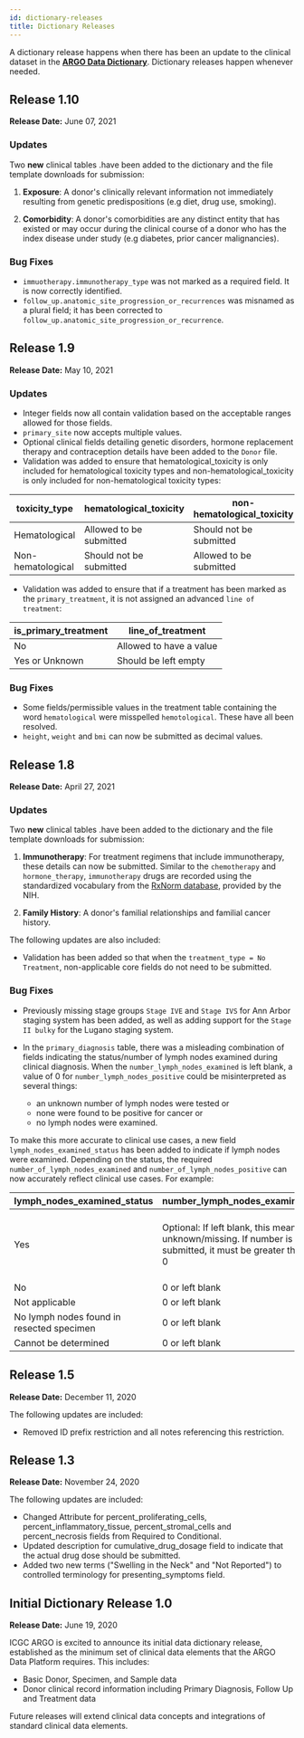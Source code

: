 ```yaml
---
id: dictionary-releases
title: Dictionary Releases
---
```


A dictionary release happens when there has been an update to the clinical dataset in the **[ARGO Data Dictionary](/dictionary)**. Dictionary releases happen whenever needed.

<!---
## Dictionary Release

**Release Date:**

### Updates

Coming soon.

### Bug Fixes

None to report.
------>

## Release 1.10

**Release Date:** June 07, 2021

### Updates

Two **new** clinical tables .have been added to the dictionary and the file template downloads for submission:
1. **Exposure**: A donor's clinically relevant information not immediately resulting from genetic predispositions (e.g diet, drug use, smoking).

2. **Comorbidity**: A donor's comorbidities are any distinct entity that has existed or may occur during the clinical course of a donor who has the index disease under study (e.g diabetes, prior cancer malignancies).

### Bug Fixes
- `immuotherapy.immunotherapy_type` was not marked as a required field. It is now correctly identified. 
- `follow_up.anatomic_site_progression_or_recurrences` was misnamed as a plural field; it has been corrected to `follow_up.anatomic_site_progression_or_recurrence`.


## Release 1.9

**Release Date:** May 10, 2021

### Updates
- Integer fields now all contain validation based on the acceptable ranges allowed for those fields. 
- `primary_site` now accepts multiple values.
- Optional clinical fields detailing genetic disorders, hormone replacement therapy and contraception details have been added to the `Donor`  file. 
- Validation was added to ensure that hematological_toxicity is only included for hematological toxicity types and non-hematological_toxicity is only included for non-hematological toxicity types: 

| toxicity_type | hematological_toxicity | non-hematological_toxicity |
|--|--|--|
| Hematological | Allowed to be submitted | Should not be submitted |
| Non-hematological | Should not be submitted | Allowed to be submitted |

- Validation was added to ensure that if a treatment has been marked as the `primary_treatment`, it is not assigned an advanced `line of treatment`:

|is_primary_treatment | line_of_treatment |
|--|--|
| No | Allowed to have a value |
| Yes or Unknown | Should be left empty |
### Bug Fixes
- Some fields/permissible values in the treatment table containing the word `hematological` were misspelled `hemotological`. These have all been resolved. 
- `height`, `weight` and `bmi` can now be submitted as decimal values. 

## Release 1.8

**Release Date:** April 27, 2021

### Updates
Two **new** clinical tables .have been added to the dictionary and the file template downloads for submission:
1. **Immunotherapy**: For treatment regimens that include immunotherapy, these details can now be submitted.  Similar to the `chemotherapy` and `hormone_therapy`, `immunotherapy` drugs are recorded using the standardized vocabulary from the [RxNorm database](https://www.nlm.nih.gov/research/umls/rxnorm), provided by the NIH. 

2. **Family History**: A donor's familial relationships and familial cancer history. 

The following updates are also included:
- Validation has been added so that when the `treatment_type = No Treatment`, non-applicable core fields do not need to be submitted. 

### Bug Fixes
- Previously missing stage groups `Stage IVE` and `Stage IVS` for Ann Arbor staging system has been added, as well as adding support for the `Stage II bulky` for the Lugano staging system. 

- In the `primary_diagnosis` table, there was a misleading combination of fields indicating the status/number of lymph nodes examined during clinical diagnosis. When the `number_lymph_nodes_examined` is left blank, a value of 0 for `number_lymph_nodes_positive` could be misinterpreted as several things: 
  - an unknown number of lymph nodes were tested or
  - none were found to be positive for cancer or 
  - no lymph nodes were examined.

 To make this more accurate to clinical use cases, a new field `lymph_nodes_examined_status` has been added to indicate  if lymph nodes were examined.  Depending on the status, the required `number_of_lymph_nodes_examined` and `number_of_lymph_nodes_positive` can now accurately reflect clinical use cases. For example: 

|lymph_nodes_examined_status|number_lymph_nodes_examined|number_lymph_nodes_positive|
|----|-----|-----|
|Yes|Optional: If left blank, this means unknown/missing. If number is submitted, it must be greater than 0|Required: If number_lymph_nodes_examined is > 0, then number_lymph_nodes_positive >= number_lymph_nodes_examined |
|No | 0 or left blank | Should be left blank |
|Not applicable | 0 or left blank | Should be left blank |
|No lymph nodes found in resected specimen | 0 or left blank | Should be left blank |
| Cannot be determined | 0 or left blank | Should be left blank |

## Release 1.5

**Release Date:** December 11, 2020

The following updates are included:

- Removed ID prefix restriction and all notes referencing this restriction.

## Release 1.3

**Release Date:** November 24, 2020

The following updates are included:

- Changed Attribute for percent_proliferating_cells, percent_inflammatory_tissue, percent_stromal_cells and percent_necrosis fields from Required to Conditional.
- Updated description for cumulative_drug_dosage field to indicate that the actual drug dose should be submitted.
- Added two new terms ("Swelling in the Neck" and "Not Reported") to controlled terminology for presenting_symptoms field.

## Initial Dictionary Release 1.0

**Release Date:** June 19, 2020

ICGC ARGO is excited to announce its initial data dictionary release, established as the minimum set of clinical data elements that the ARGO Data Platform requires. This includes:

- Basic Donor, Specimen, and Sample data
- Donor clinical record information including Primary Diagnosis, Follow Up and Treatment data

Future releases will extend clinical data concepts and integrations of standard clinical data elements.

